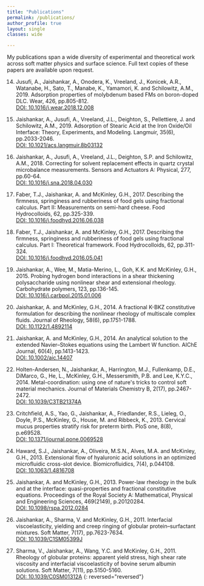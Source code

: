 ```yaml
---
title: "Publications"
permalink: /publications/
author_profile: true
layout: single
classes: wide

---
```


My publications span a wide diversity of experimental and theoretical work across  soft matter physics and surface science. Full text copies of these papers are available upon request. 

14. Jusufi, A., Jaishankar, A., Onodera, K., Vreeland, J., Konicek, A.R., Watanabe, H., Sato, T., Manabe, K., Yamamori, K. and Schilowitz, A.M., 2019. Adsorption properties of molybdenum based FMs on boron-doped DLC. Wear, 426, pp.805-812.
<br>[DOI: 10.1016/j.wear.2018.12.008](https://doi.org/10.1016/j.wear.2018.12.008)

13. Jaishankar, A., Jusufi, A., Vreeland, J.L., Deighton, S., Pellettiere, J. and Schilowitz, A.M., 2019. Adsorption of Stearic Acid at the Iron Oxide/Oil Interface: Theory, Experiments, and Modeling. Langmuir, 35(6), pp.2033-2046.
<br>[DOI: 10.1021/acs.langmuir.8b03132](https://doi.org/10.1021/acs.langmuir.8b03132)

12. Jaishankar, A., Jusufi, A., Vreeland, J.L., Deighton, S.P. and Schilowitz, A.M., 2018. Correcting for solvent replacement effects in quartz crystal microbalance measurements. Sensors and Actuators A: Physical, 277, pp.60-64.
<br>[DOI: 10.1016/j.sna.2018.04.030](https://doi.org/10.1016/j.sna.2018.04.030)

11. Faber, T.J., Jaishankar, A. and McKinley, G.H., 2017. Describing the firmness, springiness and rubberiness of food gels using fractional calculus. Part II: Measurements on semi-hard cheese. Food Hydrocolloids, 62, pp.325-339.
<br>[DOI: 10.1016/j.foodhyd.2016.06.038](https://doi.org/10.1016/j.foodhyd.2016.06.038)

10. Faber, T.J., Jaishankar, A. and McKinley, G.H., 2017. Describing the firmness, springiness and rubberiness of food gels using fractional calculus. Part I: Theoretical framework. Food Hydrocolloids, 62, pp.311-324.
<br>[DOI: 10.1016/j.foodhyd.2016.05.041](https://doi.org/10.1016/j.foodhyd.2016.05.041)

9. Jaishankar, A., Wee, M., Matia-Merino, L., Goh, K.K. and McKinley, G.H., 2015. Probing hydrogen bond interactions in a shear thickening polysaccharide using nonlinear shear and extensional rheology. Carbohydrate polymers, 123, pp.136-145.
<br>[DOI: 10.1016/j.carbpol.2015.01.006](https://doi.org/10.1016/j.carbpol.2015.01.006)

8. Jaishankar, A. and McKinley, G.H., 2014. A fractional K-BKZ constitutive formulation for describing the nonlinear rheology of multiscale complex fluids. Journal of Rheology, 58(6), pp.1751-1788.
<br>[DOI: 10.1122/1.4892114](https://doi.org/10.1122/1.4892114)

7. Jaishankar, A. and McKinley, G.H., 2014. An analytical solution to the extended Navier–Stokes equations using the Lambert W function. AIChE Journal, 60(4), pp.1413-1423.
<br>[DOI: 10.1002/aic.14407](https://doi.org/10.1002/aic.14407)

6. Holten-Andersen, N., Jaishankar, A., Harrington, M.J., Fullenkamp, D.E., DiMarco, G., He, L., McKinley, G.H., Messersmith, P.B. and Lee, K.Y.C., 2014. Metal-coordination: using one of nature's tricks to control soft material mechanics. Journal of Materials Chemistry B, 2(17), pp.2467-2472.
<br>[DOI: 10.1039/C3TB21374A](https://10.1039/C3TB21374A)

5. Critchfield, A.S., Yao, G., Jaishankar, A., Friedlander, R.S., Lieleg, O., Doyle, P.S., McKinley, G., House, M. and Ribbeck, K., 2013. Cervical mucus properties stratify risk for preterm birth. PloS one, 8(8), p.e69528.
<br>[DOI: 10.1371/journal.pone.0069528](https://doi.org/10.1371/journal.pone.0069528)

4. Haward, S.J., Jaishankar, A., Oliveira, M.S.N., Alves, M.A. and McKinley, G.H., 2013. Extensional flow of hyaluronic acid solutions in an optimized microfluidic cross-slot device. Biomicrofluidics, 7(4), p.044108.
<br>[DOI: 10.1063/1.4816708](https://doi.org/10.1063/1.4816708)

3. Jaishankar, A. and McKinley, G.H., 2013. Power-law rheology in the bulk and at the interface: quasi-properties and fractional constitutive equations. Proceedings of the Royal Society A: Mathematical, Physical and Engineering Sciences, 469(2149), p.20120284.
<br>[DOI: 10.1098/rspa.2012.0284](https://doi.org/10.1098/rspa.2012.0284)

2. Jaishankar, A., Sharma, V. and McKinley, G.H., 2011. Interfacial viscoelasticity, yielding and creep ringing of globular protein–surfactant mixtures. Soft Matter, 7(17), pp.7623-7634.
<br>[DOI: 10.1039/C1SM05399J](https://10.1039/C1SM05399J)

1. Sharma, V., Jaishankar, A., Wang, Y.C. and McKinley, G.H., 2011. Rheology of globular proteins: apparent yield stress, high shear rate viscosity and interfacial viscoelasticity of bovine serum albumin solutions. Soft Matter, 7(11), pp.5150-5160.
<br>[DOI: 10.1039/C0SM01312A](https://10.1039/C0SM01312A)
{: reversed="reversed"}

